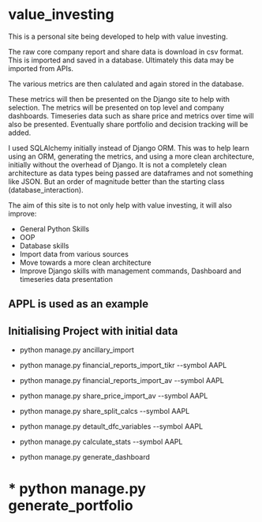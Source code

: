 # value_investing

This is a personal site being developed to help with value investing.

The raw core company report and share data is download in csv format. This is imported and saved in a database. Ultimately this data may be imported from APIs.

The various metrics are then calulated and again stored in the database.

These metrics will then be presented on the Django site to help with selection. The metrics will be presented on top level and company dashboards. Timeseries data such as share price and metrics over time will also be presented. Eventually share portfolio and decision tracking will be added.

I used SQLAlchemy initially instead of Django ORM. This was to help learn using an ORM, generating the metrics, and using a more clean architecture, initially without the overhead of Django. It is not a completely clean architecture as data types being passed are dataframes and not something like JSON. But an order of magnitude better than the starting class (database_interaction).

The aim of this site is to not only help with value investing, it will also improve:
* General Python Skills
* OOP
* Database skills
* Import data from various sources
* Move towards a more clean architecture
* Improve Django skills with management commands, Dashboard and timeseries data presentation

## APPL is used as an example

## Initialising Project with initial data
* python manage.py ancillary_import

* python manage.py financial_reports_import_tikr --symbol AAPL
* python manage.py financial_reports_import_av --symbol AAPL

* python manage.py share_price_import_av --symbol AAPL

* python manage.py share_split_calcs --symbol AAPL
* python manage.py detault_dfc_variables --symbol AAPL
* python manage.py calculate_stats --symbol AAPL
* python manage.py generate_dashboard

# * python manage.py generate_portfolio